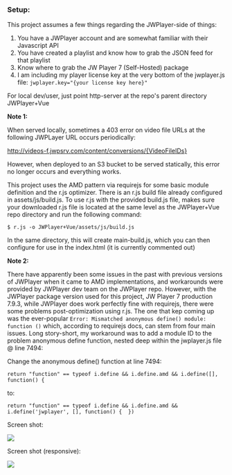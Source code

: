 
### Setup:


This project assumes a few things regarding the JWPlayer-side of things:

1. You have a JWPlayer account and are somewhat familiar with their Javascript API 
2. You have created a playlist and know how to grab the JSON feed for that playlist
3. Know where to grab the JW Player 7 (Self-Hosted) package
4. I am including my player license key at the very bottom of the jwplayer.js file: ```jwplayer.key="{your license key here}"```



For local dev/user, just point http-server at the repo's parent directory JWPlayer+Vue

**Note 1:**

When served locally, sometimes a 403 error on video file URLs at the following JWPLayer URL occurs periodically:

http://videos-f.jwpsrv.com/content/conversions/{VideoFileIDs}

However, when deployed to an S3 bucket to be served statically, this error no longer occurs and everything works.




This project uses the AMD pattern via requirejs for some basic module definition and the r.js optimizer. There is an r.js build file already configured in assets/js/build.js. To use r.js with the provided build.js file, makes sure your downloaded r.js file is located at the same level as the JWPlayer+Vue repo directory and run the following command: 

```$ r.js -o JWPlayer+Vue/assets/js/build.js```



In the same directory, this will create main-build.js, which you can then configure for use in the index.html (it is currently commented out)


**Note 2:**

There have apparently been some issues in the past with previous versions of JWPlayer when it came to AMD implementations, and workarounds were provided by JWPlayer dev team on the JWPlayer repo. However, with the JWPlayer package version used for this project, JW Player 7 production 7.9.3, while JWPlayer does work perfectly fine with requirejs, there were some problems post-optimization using r.js. The one that kep coming up was the ever-popular ```Error: Mismatched anonymous define() module: function ()``` which, according to requirejs docs, can stem from four main issues. Long story-short, my workaround was to add a module ID to the problem anonymous define function, nested deep within the jwplayer.js file @ line 7494:

Change the anonymous define() function at line 7494: 
```
return "function" == typeof i.define && i.define.amd && i.define([], function() {
```

to: 

```
return "function" == typeof i.define && i.define.amd && i.define('jwplayer', [], function() {  })
```



Screen shot:

![](https://raw.githubusercontent.com/mdublin/Vuejs-JWPlayer-spa/master/screenshot1.png)

Screen shot (responsive):

![](https://raw.githubusercontent.com/mdublin/Vuejs-JWPlayer-spa/master/screenshot2.png)


